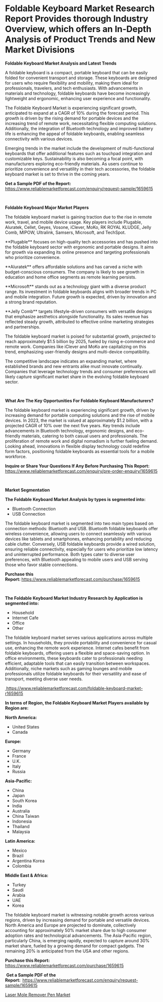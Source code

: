 <p><h1>Foldable Keyboard Market Research Report Provides thorough Industry Overview, which offers an In-Depth Analysis of Product Trends and New Market Divisions</h1></p><p><strong>Foldable Keyboard Market Analysis and Latest Trends</strong></p>
<p><p>A foldable keyboard is a compact, portable keyboard that can be easily folded for convenient transport and storage. These keyboards are designed for users who require flexibility and mobility, making them ideal for professionals, travelers, and tech enthusiasts. With advancements in materials and technology, foldable keyboards have become increasingly lightweight and ergonomic, enhancing user experience and functionality.</p><p>The Foldable Keyboard Market is experiencing significant growth, anticipated to expand at a CAGR of 10% during the forecast period. This growth is driven by the rising demand for portable devices and the increasing trend of remote work, necessitating flexible computing solutions. Additionally, the integration of Bluetooth technology and improved battery life is enhancing the appeal of foldable keyboards, enabling seamless connectivity with various devices. </p><p>Emerging trends in the market include the development of multi-functional keyboards that offer additional features such as touchpad integration and customizable keys. Sustainability is also becoming a focal point, with manufacturers exploring eco-friendly materials. As users continue to prioritize convenience and versatility in their tech accessories, the foldable keyboard market is set to thrive in the coming years.</p></p>
<p><strong>Get a Sample PDF of the Report:&nbsp;</strong> <a href="https://www.reliablemarketforecast.com/enquiry/request-sample/1659615?utm_campaign=1893&utm_medium=2&utm_source=Github&utm_content=ia&utm_term=06022025&utm_id=foldable-keyboard">https://www.reliablemarketforecast.com/enquiry/request-sample/1659615</a></p>
<p>&nbsp;</p>
<p><strong>Foldable Keyboard Major Market Players</strong></p>
<p><p>The foldable keyboard market is gaining traction due to the rise in remote work, travel, and mobile device usage. Key players include Plugable, Aluratek, Cellet, Geyes, Vosone, iClever, MoKo, RK ROYAL KLUDGE, Jelly Comb, MIPOW, Ultralink, Samsers, Microsoft, and TechSpot. </p><p>**Plugable** focuses on high-quality tech accessories and has pushed into the foldable keyboard sector with ergonomic and portable designs. It aims for growth via expanding its online presence and targeting professionals who prioritize convenience.</p><p>**Aluratek** offers affordable solutions and has carved a niche with budget-conscious consumers. The company is likely to see growth in education and home office segments as remote learning persists.</p><p>**Microsoft** stands out as a technology giant with a diverse product range. Its investment in foldable keyboards aligns with broader trends in PC and mobile integration. Future growth is expected, driven by innovation and a strong brand reputation.</p><p>**Jelly Comb** targets lifestyle-driven consumers with versatile designs that emphasize aesthetics alongside functionality. Its sales revenue has reflected steady growth, attributed to effective online marketing strategies and partnerships.</p><p>The foldable keyboard market is poised for substantial growth, projected to reach approximately $1.5 billion by 2025, fueled by rising e-commerce and remote work. Companies like iClever and MoKo are capitalizing on this trend, emphasizing user-friendly designs and multi-device compatibility.</p><p>The competitive landscape indicates an expanding market, where established brands and new entrants alike must innovate continually. Companies that leverage technology trends and consumer preferences will likely capture significant market share in the evolving foldable keyboard sector.</p></p>
<p>&nbsp;</p>
<p><strong>What Are The Key Opportunities For Foldable Keyboard Manufacturers?</strong></p>
<p><p>The foldable keyboard market is experiencing significant growth, driven by increasing demand for portable computing solutions and the rise of mobile devices. In 2023, the market is valued at approximately $1.2 billion, with a projected CAGR of 10% over the next five years. Key trends include advancements in Bluetooth technology, ergonomic designs, and eco-friendly materials, catering to both casual users and professionals. The proliferation of remote work and digital nomadism is further fueling demand. Looking ahead, innovations in flexible display technology could redefine form factors, positioning foldable keyboards as essential tools for a mobile workforce.</p></p>
<p><strong>Inquire or Share Your Questions If Any Before Purchasing This Report:</strong> <a href="https://www.reliablemarketforecast.com/enquiry/pre-order-enquiry/1659615?utm_campaign=1893&utm_medium=2&utm_source=Github&utm_content=ia&utm_term=06022025&utm_id=foldable-keyboard">https://www.reliablemarketforecast.com/enquiry/pre-order-enquiry/1659615</a></p>
<p>&nbsp;</p>
<p><strong>Market Segmentation</strong></p>
<p><strong>The Foldable Keyboard Market Analysis by types is segmented into:</strong></p>
<p><ul><li>Bluetooth Connection</li><li>USB Connection</li></ul></p>
<p><p>The foldable keyboard market is segmented into two main types based on connection methods: Bluetooth and USB. Bluetooth foldable keyboards offer wireless convenience, allowing users to connect seamlessly with various devices like tablets and smartphones, enhancing portability and reducing cable clutter. Conversely, USB foldable keyboards provide a wired solution, ensuring reliable connectivity, especially for users who prioritize low latency and uninterrupted performance. Both types cater to diverse user preferences, with Bluetooth appealing to mobile users and USB serving those who favor stable connections.</p></p>
<p><strong>Purchase this Report:&nbsp;</strong><a href="https://www.reliablemarketforecast.com/purchase/1659615?utm_campaign=1893&utm_medium=2&utm_source=Github&utm_content=ia&utm_term=06022025&utm_id=foldable-keyboard">https://www.reliablemarketforecast.com/purchase/1659615</a></p>
<p>&nbsp;</p>
<p><strong>The Foldable Keyboard Market Industry Research by Application is segmented into:</strong></p>
<p><ul><li>Household</li><li>Internet Cafe</li><li>Office</li><li>Other</li></ul></p>
<p><p>The foldable keyboard market serves various applications across multiple settings. In households, they provide portability and convenience for casual use, enhancing the remote work experience. Internet cafes benefit from foldable keyboards, offering users a flexible and space-saving option. In office environments, these keyboards cater to professionals needing efficient, adaptable tools that can easily transition between workspaces. Additionally, niche markets such as gaming lounges and mobile professionals utilize foldable keyboards for their versatility and ease of transport, meeting diverse user needs.</p></p>
<p><a href="https://www.reliablemarketforecast.com/foldable-keyboard-market-r1659615?utm_campaign=1893&utm_medium=2&utm_source=Github&utm_content=ia&utm_term=06022025&utm_id=foldable-keyboard">&nbsp;https://www.reliablemarketforecast.com/foldable-keyboard-market-r1659615</a></p>
<p><strong>In terms of Region, the Foldable Keyboard Market Players available by Region are:</strong></p>
<p>
    <p> <strong> North America: </strong>
        <ul>
            <li>United States</li>
            <li>Canada</li>
        </ul>
        </p> 
    <p> <strong> Europe: </strong>
        <ul>
            <li>Germany</li>
            <li>France</li>
            <li>U.K.</li>
            <li>Italy</li>
            <li>Russia</li>
        </ul>
        </p> 
    <p> <strong> Asia-Pacific: </strong>
        <ul>
            <li>China</li>
            <li>Japan</li>
            <li>South Korea</li>
            <li>India</li>
            <li>Australia</li>
            <li>China Taiwan</li>
            <li>Indonesia</li>
            <li>Thailand</li>
            <li>Malaysia</li>
        </ul>
        </p> 
    <p> <strong> Latin America: </strong>
        <ul>
            <li>Mexico</li>
            <li>Brazil</li>
            <li>Argentina Korea</li>
            <li>Colombia</li>
        </ul>
        </p> 
    <p> <strong> Middle East & Africa: </strong>
        <ul>
            <li>Turkey</li>
            <li>Saudi</li>
            <li>Arabia</li>
            <li>UAE</li>
            <li>Korea</li>
        </ul>
    </p>
    </p>
<p><p>The foldable keyboard market is witnessing notable growth across various regions, driven by increasing demand for portable and versatile devices. North America and Europe are projected to dominate, collectively accounting for approximately 50% market share due to high consumer adoption rates and technological advancements. The Asia-Pacific region, particularly China, is emerging rapidly, expected to capture around 30% market share, fueled by a growing demand for compact gadgets. The remaining 20% is anticipated from the USA and other regions.</p></p>
<p><strong>Purchase this Report: </strong><a href="https://www.reliablemarketforecast.com/purchase/1659615?utm_campaign=1893&utm_medium=2&utm_source=Github&utm_content=ia&utm_term=06022025&utm_id=foldable-keyboard">https://www.reliablemarketforecast.com/purchase/1659615</a></p>
<p>&nbsp;<strong>Get a Sample PDF of the Report:&nbsp;&nbsp;</strong><a href="https://www.reliablemarketforecast.com/enquiry/request-sample/1659615?utm_campaign=1893&utm_medium=2&utm_source=Github&utm_content=ia&utm_term=06022025&utm_id=foldable-keyboard">https://www.reliablemarketforecast.com/enquiry/request-sample/1659615</a></p>
<p><strong></strong></p>
<p><p><a href="https://github.com/PeterParrish5/Market-Research-Report-List-7/blob/main/laser-mole-remover-pen-market.md?utm_campaign=1893&utm_medium=2&utm_source=Github&utm_content=ia&utm_term=06022025&utm_id=foldable-keyboard">Laser Mole Remover Pen Market</a></p></p>